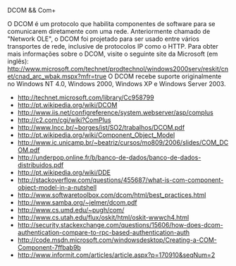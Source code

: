 DCOM && Com+

O DCOM é um protocolo que habilita componentes de software para se comunicarem diretamente com uma rede. Anteriormente chamado de "Network OLE", o DCOM foi projetado para ser usado entre vários transportes de rede, inclusive de protocolos IP como o HTTP. Para obter mais informações sobre o DCOM, visite o seguinte site da Microsoft (em inglês): http://www.microsoft.com/technet/prodtechnol/windows2000serv/reskit/cnet/cnad_arc_wbak.mspx?mfr=true
O DCOM recebe suporte originalmente no Windows NT 4.0, Windows 2000, Windows XP e Windows Server 2003.

* http://technet.microsoft.com/library/Cc958799
* http://pt.wikipedia.org/wiki/DCOM
* http://www.iis.net/configreference/system.webserver/asp/complus
* http://c2.com/cgi/wiki?ComPlus
* http://www.lncc.br/~borges/ist/SO2/trabalhos/DCOM.pdf
* http://pt.wikipedia.org/wiki/Component_Object_Model
* http://www.ic.unicamp.br/~beatriz/cursos/mo809/2006/slides/COM_DCOM.pdf
* http://underpop.online.fr/b/banco-de-dados/banco-de-dados-distribuidos.pdf
* http://pt.wikipedia.org/wiki/DDE
* http://stackoverflow.com/questions/455687/what-is-com-component-object-model-in-a-nutshell
* http://www.softwaretoolbox.com/dcom/html/best_practices.html
* http://www.samba.org/~jelmer/dcom.pdf
* http://www.cs.umd.edu/~pugh/com/
* http://www.cs.utah.edu/flux/oskit/html/oskit-wwwch4.html
* http://security.stackexchange.com/questions/15606/how-does-dcom-authentication-compare-to-rpc-based-authentication-auth
* http://code.msdn.microsoft.com/windowsdesktop/Creating-a-COM-Component-7ffbab9b
* http://www.informit.com/articles/article.aspx?p=170910&seqNum=2
